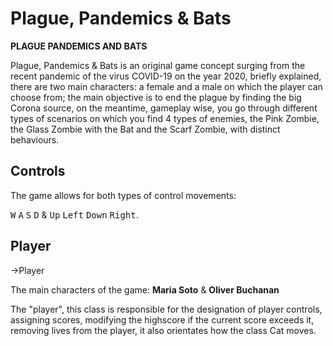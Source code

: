 # Plague, Pandemics & Bats
**************************************************PLAGUE PANDEMICS AND BATS**************************************************


Plague, Pandemics & Bats is an original game concept surging from the recent pandemic of the virus COVID-19 on the year 2020, briefly explained, there are two main characters: a female and a male on which the player can choose from; the main objective is to end the plague by finding the big Corona source, on the meantime, gameplay wise, you go through different types of scenarios on which you find 4 types of enemies, the Pink Zombie, the Glass Zombie with the Bat and the Scarf Zombie, with distinct behaviours.

## Controls
The game allows for both types of control movements:

<kbd>W</kbd> <kbd>A</kbd> <kbd>S</kbd> <kbd>D</kbd> & <kbd>Up</kbd> <kbd>Left</kbd> <kbd>Down</kbd> <kbd>Right</kbd>.

## Player

->Player

The main characters of the game:
**Maria Soto** & **Oliver Buchanan**

The "player", this class is responsible for the designation of player controls, assigning scores, modifying the highscore if the current score exceeds it, removing lives from the player, it also orientates how the class Cat moves.


